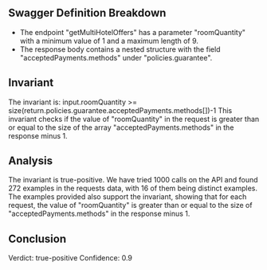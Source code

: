 ## Swagger Definition Breakdown
- The endpoint "getMultiHotelOffers" has a parameter "roomQuantity" with a minimum value of 1 and a maximum length of 9.
- The response body contains a nested structure with the field "acceptedPayments.methods" under "policies.guarantee".

## Invariant
The invariant is: input.roomQuantity >= size(return.policies.guarantee.acceptedPayments.methods[])-1
This invariant checks if the value of "roomQuantity" in the request is greater than or equal to the size of the array "acceptedPayments.methods" in the response minus 1.

## Analysis
The invariant is true-positive. We have tried 1000 calls on the API and found 272 examples in the requests data, with 16 of them being distinct examples. The examples provided also support the invariant, showing that for each request, the value of "roomQuantity" is greater than or equal to the size of "acceptedPayments.methods" in the response minus 1.

## Conclusion
Verdict: true-positive
Confidence: 0.9
